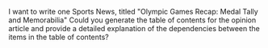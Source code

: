 I want to write one Sports News, titled "Olympic Games Recap: Medal Tally and Memorabilia" Could you generate the table of contents for the opinion article and provide a detailed explanation of the dependencies between the items in the table of contents?